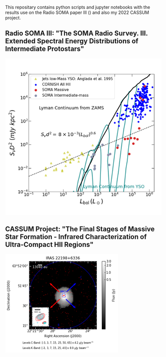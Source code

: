 This repositary contains python scripts and jupyter notebooks with the results use on the Radio SOMA paper III () and also my 2022 CASSUM project.

## Radio SOMA III: "The SOMA Radio Survey. III. Extended Spectral Energy Distributions of Intermediate Protostars"

![](Figures/Anglada_Plot.png)

## CASSUM Project: "The Final Stages of Massive Star Formation - Infrared Characterization of Ultra-Compact HII Regions"

![](Figures/IRAS_22198_VLA_contours.png)

